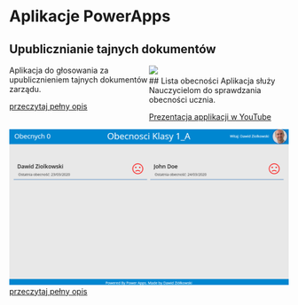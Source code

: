 # Aplikacje PowerApps

<h2 style="clear:both">Upublicznianie tajnych dokumentów</h2>
<div style="float:left;width:50%">Aplikacja do głosowania za upublicznieniem tajnych dokumentów zarządu.


<a href="Upublicznianie%20Tajnych%20Dokumentów/README.md">przeczytaj pełny opis</a>
</div>
<div style="float:right;width:50%"><img src="Upublicznianie%20Tajnych%20Dokumentów/Images/img1.png"></div>
## Lista obecności
Aplikacja służy Nauczycielom do sprawdzania obecności ucznia.

[Prezentacja applikacji w YouTube](https://youtu.be/xsnJdSmDLgg)

<img src="Lista%20Obecnosci/Images/ObecnosciS1.png">
<a href="Lista%20Obecnosci/README.md">przeczytaj pełny opis</a>
